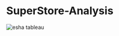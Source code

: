 # SuperStore-Analysis

![esha tableau](https://github.com/user-attachments/assets/3938b515-09c3-4e87-96d2-a0825a90935c)

